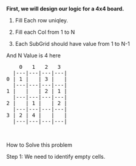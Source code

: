 
**First, we will design our logic for a 4x4 board.**

1. Fill Each row uniqley.
   
2. Fill each Col from 1 to N
   
3. Each SubGrid should have value from 1 to N-1

And N Value is 4 here 

<PRE>
    0   1   2   3
  |---|---|---|---|
0 | 1 |   | 3 |   |
  |---|---|---|---|
1 |   |   | 2 | 1 |
  |---|---|---|---|
2 |   | 1 |   | 2 |
  |---|---|---|---|
3 | 2 | 4 |   |   |
  |---|---|---|---|

  </PRE>

  How to Solve this problem

 Step 1: We need to identify empty cells.
